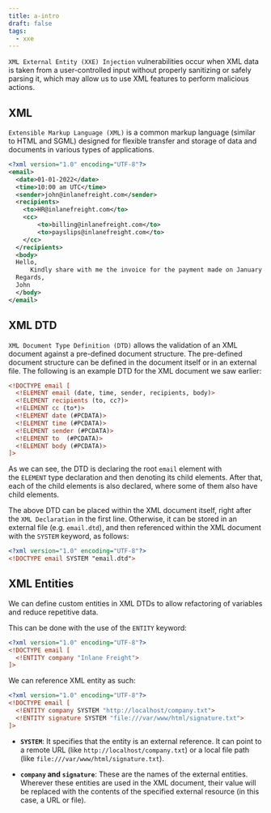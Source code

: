 ```yaml
---
title: a-intro
draft: false
tags:
  - xxe
---
```

`XML External Entity (XXE) Injection` vulnerabilities occur when XML data is taken from a user-controlled input without properly sanitizing or safely parsing it, which may allow us to use XML features to perform malicious actions.

## XML

`Extensible Markup Language (XML)` is a common markup language (similar to HTML and SGML) designed for flexible transfer and storage of data and documents in various types of applications.

```xml
<?xml version="1.0" encoding="UTF-8"?>
<email>
  <date>01-01-2022</date>
  <time>10:00 am UTC</time>
  <sender>john@inlanefreight.com</sender>
  <recipients>
    <to>HR@inlanefreight.com</to>
    <cc>
        <to>billing@inlanefreight.com</to>
        <to>payslips@inlanefreight.com</to>
    </cc>
  </recipients>
  <body>
  Hello,
      Kindly share with me the invoice for the payment made on January 1, 2022.
  Regards,
  John
  </body> 
</email>
```


## XML DTD

`XML Document Type Definition (DTD)` allows the validation of an XML document against a pre-defined document structure. The pre-defined document structure can be defined in the document itself or in an external file. The following is an example DTD for the XML document we saw earlier:

```xml
<!DOCTYPE email [
  <!ELEMENT email (date, time, sender, recipients, body)>
  <!ELEMENT recipients (to, cc?)>
  <!ELEMENT cc (to*)>
  <!ELEMENT date (#PCDATA)>
  <!ELEMENT time (#PCDATA)>
  <!ELEMENT sender (#PCDATA)>
  <!ELEMENT to  (#PCDATA)>
  <!ELEMENT body (#PCDATA)>
]>
```


As we can see, the DTD is declaring the root `email` element with the `ELEMENT` type declaration and then denoting its child elements. After that, each of the child elements is also declared, where some of them also have child elements.

The above DTD can be placed within the XML document itself, right after the `XML Declaration` in the first line. Otherwise, it can be stored in an external file (e.g. `email.dtd`), and then referenced within the XML document with the `SYSTEM` keyword, as follows:

```xml
<?xml version="1.0" encoding="UTF-8"?>
<!DOCTYPE email SYSTEM "email.dtd">
```

## XML Entities

We can define custom entities in XML DTDs to allow refactoring of variables and reduce repetitive data.

This can be done with the use of the `ENTITY` keyword:

```xml
<?xml version="1.0" encoding="UTF-8"?>
<!DOCTYPE email [
  <!ENTITY company "Inlane Freight">
]>
```

We can reference XML entity as such:

```xml
<?xml version="1.0" encoding="UTF-8"?>
<!DOCTYPE email [
  <!ENTITY company SYSTEM "http://localhost/company.txt">
  <!ENTITY signature SYSTEM "file:///var/www/html/signature.txt">
]>
```

- **`SYSTEM`**: It specifies that the entity is an external reference. It can point to a remote URL (like `http://localhost/company.txt`) or a local file path (like `file:///var/www/html/signature.txt`).
    
- **`company` and `signature`**: These are the names of the external entities. Wherever these entities are used in the XML document, their value will be replaced with the contents of the specified external resource (in this case, a URL or file).

